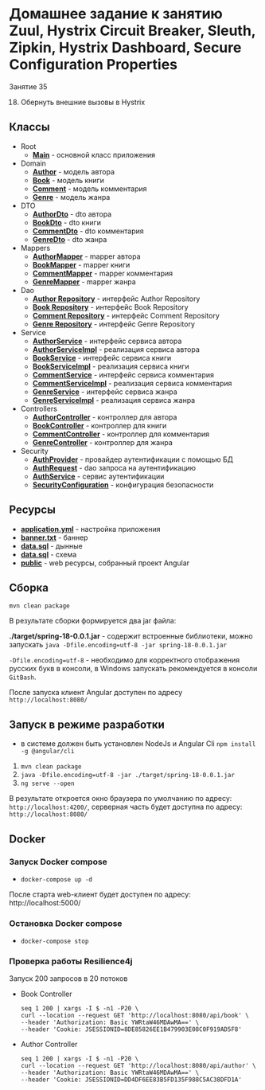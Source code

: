# Домашнее задание к занятию Zuul, Hystrix Circuit Breaker, Sleuth, Zipkin, Hystrix Dashboard, Secure Configuration Properties

Занятие 35

18. Обернуть внешние вызовы в Hystrix

## Классы

* Root
    * **[Main](src/main/java/ru/otus/spring/homework/spring18/Main.java)** - основной класс приложения
* Domain
  * **[Author](src/main/java/ru/otus/spring/homework/spring18/models/entity/Author.java)** - модель автора
  * **[Book](src/main/java/ru/otus/spring/homework/spring18/models/entity/Book.java)** - модель книги
  * **[Comment](src/main/java/ru/otus/spring/homework/spring18/models/entity/Comment.java)** - модель комментария
  * **[Genre](src/main/java/ru/otus/spring/homework/spring18/models/entity/Genre.java)** - модель жанра
* DTO
  * **[AuthorDto](src/main/java/ru/otus/spring/homework/spring18/models/dto/AuthorDto.java)** - dto автора
  * **[BookDto](src/main/java/ru/otus/spring/homework/spring18/models/dto/BookDto.java)** - dto книги
  * **[CommentDto](src/main/java/ru/otus/spring/homework/spring18/models/dto/CommentDto.java)** - dto комментария
  * **[GenreDto](src/main/java/ru/otus/spring/homework/spring18/models/dto/GenreDto.java)** - dto жанра
* Mappers
  * **[AuthorMapper](src/main/java/ru/otus/spring/homework/spring18/mappers/AuthorMapper.java)** - mapper автора
  * **[BookMapper](src/main/java/ru/otus/spring/homework/spring18/mappers/BookMapper.java)** - mapper книги
  * **[CommentMapper](src/main/java/ru/otus/spring/homework/spring18/mappers/CommentMapper.java)** - mapper комментария
  * **[GenreMapper](src/main/java/ru/otus/spring/homework/spring18/mappers/GenreMapper.java)** - mapper жанра
* Dao
  * **[Author Repository](src/main/java/ru/otus/spring/homework/spring18/repositories/AuthorRepository.java)** - интерфейс Author Repository
  * **[Book Repository](src/main/java/ru/otus/spring/homework/spring18/repositories/BookRepository.java)** - интерфейс Book Repository
  * **[Comment Repository](src/main/java/ru/otus/spring/homework/spring18/repositories/CommentRepository.java)** - интерфейс Comment Repository      
  * **[Genre Repository](src/main/java/ru/otus/spring/homework/spring18/repositories/GenreRepository.java)** - интерфейс Genre Repository
* Service
  * **[AuthorService](src/main/java/ru/otus/spring/homework/spring18/service/AuthorService.java)** - интерфейс сервиса автора
  * **[AuthorServiceImpl](src/main/java/ru/otus/spring/homework/spring18/service/AuthorServiceImpl.java)** - реализация сервиса автора
  * **[BookService](src/main/java/ru/otus/spring/homework/spring18/service/BookService.java)** - интерфейс сервиса книги
  * **[BookServiceImpl](src/main/java/ru/otus/spring/homework/spring18/service/BookServiceImpl.java)** - реализация сервиса книги
  * **[CommentService](src/main/java/ru/otus/spring/homework/spring18/service/CommentService.java)** - интерфейс сервиса комментария
  * **[CommentServiceImpl](src/main/java/ru/otus/spring/homework/spring18/service/CommentServiceImpl.java)** - реализация сервиса комментария
  * **[GenreService](src/main/java/ru/otus/spring/homework/spring18/service/GenreService.java)** - интерфейс сервиса жанра
  * **[GenreServiceImpl](src/main/java/ru/otus/spring/homework/spring18/service/GenreServiceImpl.java)** - реализация сервиса жанра
* Controllers
  * **[AuthorController](src/main/java/ru/otus/spring/homework/spring18/controllers/AuthorController.java)** - контроллер для автора
  * **[BookController](src/main/java/ru/otus/spring/homework/spring18/controllers/BookController.java)** - контроллер для книги
  * **[CommentController](src/main/java/ru/otus/spring/homework/spring18/controllers/CommentController.java)** - контроллер для комментария
  * **[GenreController](src/main/java/ru/otus/spring/homework/spring18/controllers/GenreController.java)** - контроллер для жанра
* Security
  * **[AuthProvider](src/main/java/ru/otus/spring/homework/spring18/security/AuthProvider.java)** - провайдер аутентификации с помощью БД
  * **[AuthRequest](src/main/java/ru/otus/spring/homework/spring18/security/AuthRequest.java)** - dao запроса на аутентификацию
  * **[AuthService](src/main/java/ru/otus/spring/homework/spring18/security/AuthService.java)** - сервис аутентификации
  * **[SecurityConfiguration](src/main/java/ru/otus/spring/homework/spring18/security/SecurityConfiguration.java)** - конфигурация безопасности

  
## Ресурсы

* **[application.yml](src/main/resources/application.yml)** - настройка приложения
* **[banner.txt](src/main/resources/banner.txt)** - баннер
* **[data.sql](src/main/resources/data.sql)** - дынные
* **[data.sql](src/main/resources/schema.sql)** - схема
* **[public](src/main/resources/public)** - web ресурсы, собранный проект Angular

## Сборка

`mvn clean package`

В результате сборки формируется два jar файла:

**./target/spring-18-0.0.1.jar** - содержит встроенные библиотеки, можно запускать
`java -Dfile.encoding=utf-8 -jar spring-18-0.0.1.jar`

`-Dfile.encoding=utf-8` - необходимо для корректного отображения русских букв в консоли, в Windows запускать рекомендуется в консоли `GitBash`. 
  
После запуска клиент Angular доступен по адресу `http://localhost:8080/`

## Запуск в режиме разработки

* в системе должен быть установлен NodeJs и Angular Cli `npm install -g @angular/cli`

1. `mvn clean package`
2. `java -Dfile.encoding=utf-8 -jar ./target/spring-18-0.0.1.jar`
3. `ng serve --open`

В результате откроется окно браузера по умолчанию по адресу: `http://localhost:4200/`, серверная часть будет доступна по адресу: `http://localhost:8080/`

## Docker

### Запуск Docker compose

* `docker-compose up -d`

После старта web-клиент будет доступен по адресу: http://localhost:5000/

### Остановка Docker compose

* `docker-compose stop`

### Проверка работы Resilience4j

Запуск 200 запросов в 20 потоков

* Book Controller

  ```shell  
  seq 1 200 | xargs -I $ -n1 -P20 \
  curl --location --request GET 'http://localhost:8080/api/book' \
  --header 'Authorization: Basic YWRtaW46MDAwMA==' \
  --header 'Cookie: JSESSIONID=8DE85826EE1B479903E08C0F919AD5F8'
  ```

* Author Controller

  ```shell
  seq 1 200 | xargs -I $ -n1 -P20 \
  curl --location --request GET 'http://localhost:8080/api/author' \
  --header 'Authorization: Basic YWRtaW46MDAwMA==' \
  --header 'Cookie: JSESSIONID=DD4DF6EE83B5FD135F988C5AC38DFD1A'
  ```